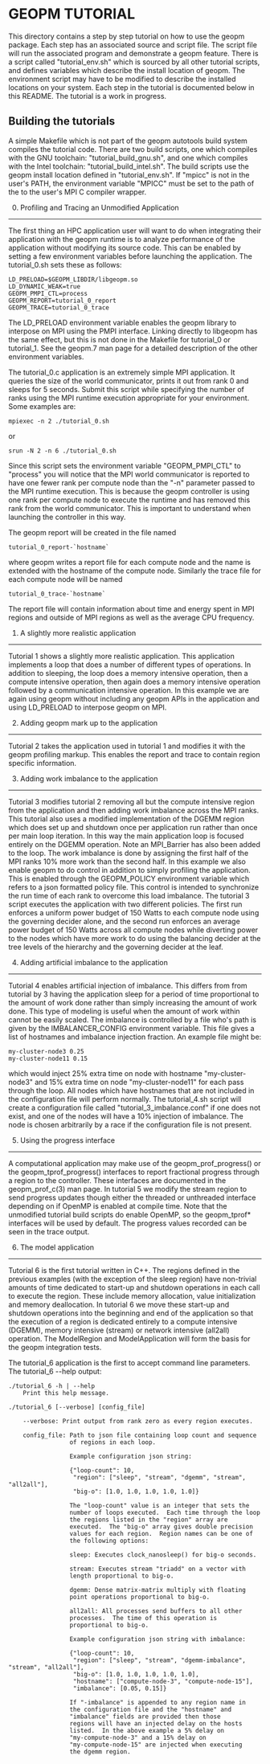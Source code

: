 GEOPM TUTORIAL
==============
This directory contains a step by step tutorial on how to use the
geopm package.  Each step has an associated source and script file.
The script file will run the associated program and demonstrate a
geopm feature.  There is a script called "tutorial_env.sh" which is
sourced by all other tutorial scripts, and defines variables which
describe the install location of geopm.  The environment script may
have to be modified to describe the installed locations on your
system.  Each step in the tutorial is documented below in this README.
The tutorial is a work in progress.

Building the tutorials
----------------------
A simple Makefile which is not part of the geopm autotools build
system compiles the tutorial code.  There are two build scripts, one
which compiles with the GNU toolchain: "tutorial_build_gnu.sh", and
one which compiles with the Intel toolchain:
"tutorial_build_intel.sh".  The build scripts use the geopm install
location defined in "tutorial_env.sh".  If "mpicc" is not in the
user's PATH, the environment variable "MPICC" must be set to the path
of the to the user's MPI C compiler wrapper.


0. Profiling and Tracing an Unmodified Application
--------------------------------------------------
The first thing an HPC application user will want to do when
integrating their application with the geopm runtime is to analyze
performance of the application without modifying its source code.
This can be enabled by setting a few environment variables before
launching the application.  The tutorial_0.sh sets these as follows:

    LD_PRELOAD=$GEOPM_LIBDIR/libgeopm.so
    LD_DYNAMIC_WEAK=true
    GEOPM_PMPI_CTL=process
    GEOPM_REPORT=tutorial_0_report
    GEOPM_TRACE=tutorial_0_trace

The LD_PRELOAD environment variable enables the geopm library to
interpose on MPI using the PMPI interface.  Linking directly to
libgeopm has the same effect, but this is not done in the Makefile for
tutorial_0 or tutorial_1.  See the geopm.7 man page for a detailed
description of the other environment variables.

The tutorial_0.c application is an extremely simple MPI application.
It queries the size of the world communicator, prints it out from rank
0 and sleeps for 5 seconds.  Submit this script while specifying the
number of ranks using the MPI runtime execution appropriate for your
environment.  Some examples are:

    mpiexec -n 2 ./tutorial_0.sh

or

    srun -N 2 -n 6 ./tutorial_0.sh

Since this script sets the environment variable "GEOPM_PMPI_CTL" to
"process" you will notice that the MPI world communicator is reported
to have one fewer rank per compute node than the "-n" parameter passed
to the MPI runtime execution.  This is because the geopm controller is
using one rank per compute node to execute the runtime and has removed
this rank from the world communicator.  This is important to
understand when launching the controller in this way.

The geopm report will be created in the file named

    tutorial_0_report-`hostname`

where geopm writes a report file for each compute node and the name
is extended with the hostname of the compute node.  Similarly the trace
file for each compute node will be named

    tutorial_0_trace-`hostname`

The report file will contain information about time and energy spent
in MPI regions and outside of MPI regions as well as the average CPU
frequency.

1. A slightly more realistic application
----------------------------------------
Tutorial 1 shows a slightly more realistic application.  This
application implements a loop that does a number of different types of
operations.  In addition to sleeping, the loop does a memory intensive
operation, then a compute intensive operation, then again does a
memory intensive operation followed by a communication intensive
operation.  In this example we are again using geopm without including
any geopm APIs in the application and using LD_PRELOAD to interpose
geopm on MPI.

2. Adding geopm mark up to the application
------------------------------------------
Tutorial 2 takes the application used in tutorial 1 and modifies it
with the geopm profiling markup.  This enables the report and trace to
contain region specific information.

3. Adding work imbalance to the application
-------------------------------------------
Tutorial 3 modifies tutorial 2 removing all but the compute intensive
region from the application and then adding work imbalance across the
MPI ranks.  This tutorial also uses a modified implementation of the
DGEMM region which does set up and shutdown once per application run
rather than once per main loop iteration.  In this way the main
application loop is focused entirely on the DGEMM operation.  Note an
MPI_Barrier has also been added to the loop.  The work imbalance is
done by assigning the first half of the MPI ranks 10% more work than
the second half.  In this example we also enable geopm to do control
in addition to simply profiling the application.  This is enabled
through the GEOPM_POLICY environment variable which refers to a json
formatted policy file.  This control is intended to synchronize the
run time of each rank to overcome this load imbalance.  The tutorial 3
script executes the application with two different policies.  The
first run enforces a uniform power budget of 150 Watts to each compute
node using the governing decider alone, and the second run enforces an
average power budget of 150 Watts across all compute nodes while
diverting power to the nodes which have more work to do using the
balancing decider at the tree levels of the hierarchy and the
governing decider at the leaf.


4. Adding artificial imbalance to the application
-------------------------------------------------
Tutorial 4 enables artificial injection of imbalance.  This differs
from from tutorial by 3 having the application sleep for a period of
time proportional to the amount of work done rather than simply
increasing the amount of work done.  This type of modeling is useful
when the amount of work within cannot be easily scaled.  The imbalance
is controlled by a file who's path is given by the IMBALANCER_CONFIG
environment variable.  This file gives a list of hostnames and
imbalance injection fraction.  An example file might be:

    my-cluster-node3 0.25
    my-cluster-node11 0.15

which would inject 25% extra time on node with hostname
"my-cluster-node3" and 15% extra time on node "my-cluster-node11" for
each pass through the loop.  All nodes which have hostnames that are
not included in the configuration file will perform normally.  The
tutorial_4.sh script will create a configuration file called
"tutorial_3_imbalance.conf" if one does not exist, and one of the
nodes will have a 10% injection of imbalance.  The node is chosen
arbitrarily by a race if the configuration file is not present.

5. Using the progress interface
-------------------------------
A computational application may make use of the geopm_prof_progress()
or the geopm_tprof_progress() interfaces to report fractional progress
through a region to the controller.  These interfaces are documented
in the geopm_prof_c(3) man page.  In tutorial 5 we modify the stream
region to send progress updates though either the threaded or
unthreaded interface depending on if OpenMP is enabled at compile
time.  Note that the unmodified tutorial build scripts do enable
OpenMP, so the geopm_tprof* interfaces will be used by default.  The
progress values recorded can be seen in the trace output.

6. The model application
------------------------
Tutorial 6 is the first tutorial written in C++.  The regions defined
in the previous examples (with the exception of the sleep region) have
non-trivial amounts of time dedicated to start-up and shutdown
operations in each call to execute the region.  These include memory
allocation, value initialization and memory deallocation.  In tutorial
6 we move these start-up and shutdown operations into the beginning
and end of the application so that the execution of a region is
dedicated entirely to a compute intensive (DGEMM), memory intensive
(stream) or network intensive (all2all) operation.  The ModelRegion
and ModelApplication will form the basis for the geopm integration
tests.

The tutorial_6 application is the first to accept command line
parameters.  The tutorial_6 --help output:

    ./tutorial_6 -h | --help
        Print this help message.

    ./tutorial_6 [--verbose] [config_file]

        --verbose: Print output from rank zero as every region executes.

        config_file: Path to json file containing loop count and sequence
                     of regions in each loop.

                     Example configuration json string:

                     {"loop-count": 10,
                      "region": ["sleep", "stream", "dgemm", "stream", "all2all"],
                      "big-o": [1.0, 1.0, 1.0, 1.0, 1.0]}

                     The "loop-count" value is an integer that sets the
                     number of loops executed.  Each time through the loop
                     the regions listed in the "region" array are
                     executed.  The "big-o" array gives double precision
                     values for each region.  Region names can be one of
                     the following options:

                     sleep: Executes clock_nanosleep() for big-o seconds.

                     stream: Executes stream "triadd" on a vector with
                     length proportional to big-o.

                     dgemm: Dense matrix-matrix multiply with floating
                     point operations proportional to big-o.

                     all2all: All processes send buffers to all other
                     processes.  The time of this operation is
                     proportional to big-o.

                     Example configuration json string with imbalance:

                     {"loop-count": 10,
                      "region": ["sleep", "stream", "dgemm-imbalance", "stream", "all2all"],
                      "big-o": [1.0, 1.0, 1.0, 1.0, 1.0],
                      "hostname": ["compute-node-3", "compute-node-15"],
                      "imbalance": [0.05, 0.15]}

                     If "-imbalance" is appended to any region name in
                     the configuration file and the "hostname" and
                     "imbalance" fields are provided then those
                     regions will have an injected delay on the hosts
                     listed.  In the above example a 5% delay on
                     "my-compute-node-3" and a 15% delay on
                     "my-compute-node-15" are injected when executing
                     the dgemm region.
